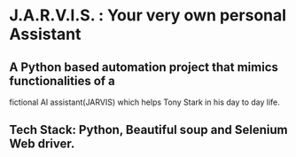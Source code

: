# J.A.R.V.I.S. : Your very own personal Assistant

## A Python based automation project that mimics functionalities of a
fictional AI assistant(JARVIS) which helps Tony Stark in his day to day
life.

## Tech Stack: Python, Beautiful soup and Selenium Web driver.
